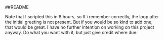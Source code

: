 ##README



Note that I scripted this in 8 hours, so If i remember correctly, the loop after the initial greeting is not present. But if you would be so kind to add one, that would be great. I have no further intention on working on this project anyway. Do what you want with it, but just give credit where due. 
